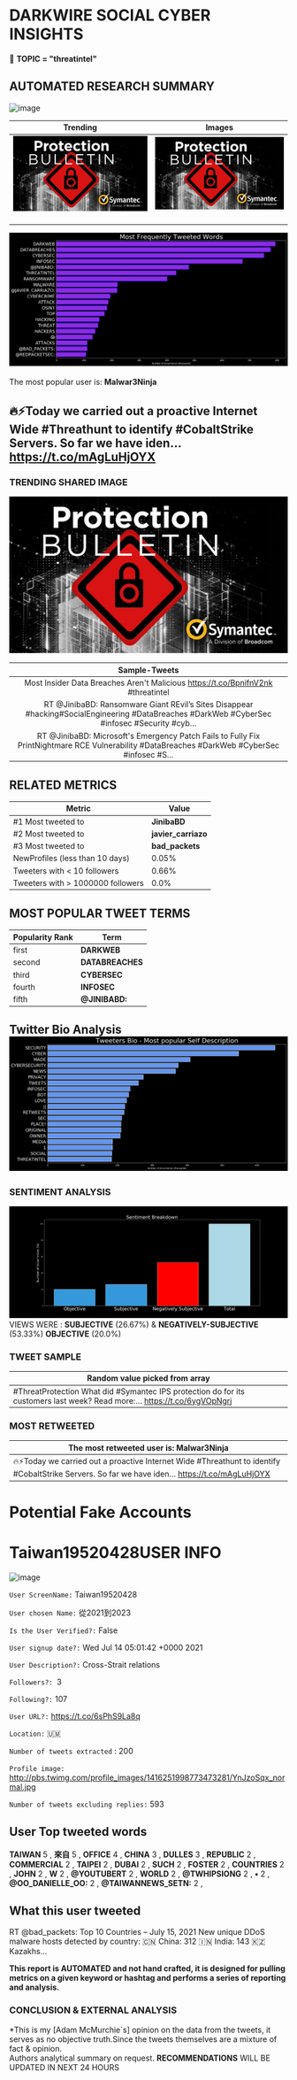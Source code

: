 # DARKWIRE SOCIAL CYBER INSIGHTS 
&#x1F34E; **TOPIC = "threatintel"**

## AUTOMATED RESEARCH SUMMARY
  ![image](darkLogo.png)   

|  Trending  |   Images | 
:-------------------------:|:-------------------------:
|  ![image](assets/threatintel/imageFile1.jpg)     <img width=200/> | ![image](assets/threatintel/imageFile2.jpg) <img width=200/> |   
 
 
![image](assets/threatintel/TWEETS.png)
<br></br>
The most popular user is: **Malwar3Ninja**  
 

## 🔥⚡Today we carried out a proactive Internet Wide #Threathunt to identify #CobaltStrike Servers. So far we have iden… https://t.co/mAgLuHjOYX 

  




### TRENDING SHARED IMAGE

![image](assets/threatintel/twitterPostedImage.png)



|                **Sample-Tweets**        |
| :-------------: |
| Most Insider Data Breaches Aren't Malicious https://t.co/BpnifnV2nk #threatintel |
| RT @JinibaBD: Ransomware Giant REvil’s Sites Disappear #hacking#SocialEngineering #DataBreaches #DarkWeb #CyberSec #infosec #Security #cyb… |
| RT @JinibaBD: Microsoft's Emergency Patch Fails to Fully Fix PrintNightmare RCE Vulnerability  #DataBreaches #DarkWeb #CyberSec #infosec #S… |

## RELATED METRICS<br>
| Metric | Value |
| ------------- | ------------- |
| #1 Most tweeted to  | **JinibaBD** |
| #2 Most tweeted to  | **javier_carriazo** |
| #3 Most tweeted to  | **bad_packets** |
| NewProfiles (less than 10 days) | 0.05%  |
| Tweeters with < 10 followers  | 0.66%|
| Tweeters with > 1000000 followers  | 0.0%  |



## MOST POPULAR TWEET TERMS 


| Popularity Rank  | Term |
| ------------- | ------------- |
| first  | **DARKWEB**  |
| second  | **DATABREACHES**  |
| third  | **CYBERSEC** |
| fourth  | **INFOSEC**  |
| fifth  | **@JINIBABD:**  |


## Twitter Bio Analysis![image](assets/threatintel/BIO.png)
### SENTIMENT ANALYSIS
![image](assets/threatintel/sentiment.png)
VIEWS WERE : **SUBJECTIVE**  (26.67%) & **NEGATIVELY-SUBJECTIVE** (53.33%) **OBJECTIVE** (20.0%)

### TWEET SAMPLE 
| Random value picked from array |
| ------------- |
|#ThreatProtection What did #Symantec IPS protection do for its customers last week? Read more:… https://t.co/6ygVOpNgrj |

### MOST RETWEETED 

| The most retweeted user is: **Malwar3Ninja**  |
| ------------- |
| 🔥⚡Today we carried out a proactive Internet Wide #Threathunt to identify #CobaltStrike Servers. So far we have iden… https://t.co/mAgLuHjOYX |

# Potential Fake Accounts
 
# Taiwan19520428USER INFO
![image](http://pbs.twimg.com/profile_images/1416251998773473281/YnJzoSqx_normal.jpg)
 
`User ScreenName:` Taiwan19520428 
 
`User chosen Name:` 從2021到2023 
 
`Is the User Verified?:` False 
 
`User signup date?:` Wed Jul 14 05:01:42 +0000 2021 
 
`User Description?:` Cross-Strait relations 
 
`Followers?: `3 
 
`Following?:` 107 
 
`User URL?:` https://t.co/6sPhS9La8q 
 
`Location:` 🇺🇲 
 
`Number of tweets extracted`  : 200 
 
`Profile image:` http://pbs.twimg.com/profile_images/1416251998773473281/YnJzoSqx_normal.jpg 
 
`Number of tweets excluding replies:` 593 
 

 

 
## User Top tweeted words 
 
**TAIWAN** 5 , **來自** 5 , **OFFICE** 4 , **CHINA** 3 , **DULLES** 3 , **REPUBLIC** 2 , **COMMERCIAL** 2 , **TAIPEI** 2 , **DUBAI** 2 , **SUCH** 2 , **FOSTER** 2 , **COUNTRIES** 2 , **JOHN** 2 , **W** 2 , **@YOUTUBERT** 2 , **WORLD** 2 , **@TWHIPSIONG** 2 , **•** 2 , **@OO_DANIELLE_OO:** 2 , **@TAIWANNEWS_SETN:** 2 , 
 
## What this user tweeted
 
RT @bad_packets: Top 10 Countries – July 15, 2021
New unique DDoS malware hosts detected by country:
🇨🇳 China: 312
🇮🇳 India: 143
🇰🇿 Kazakhs…
 

<b> This report is AUTOMATED and not hand crafted, it is designed for pulling metrics on a given keyword or hashtag and performs a series of reporting and analysis.</b>  
### CONCLUSION & EXTERNAL ANALYSIS

*This is my [Adam McMurchie`s] opinion on the data from the tweets, it serves as no objective truth.Since the tweets themselves are a mixture of fact & opinion.<br>
Authors analytical summary on request.
**RECOMMENDATIONS** WILL BE UPDATED IN NEXT  24 HOURS <br>